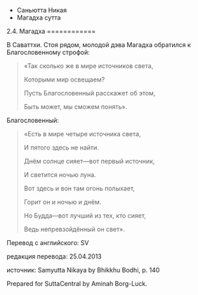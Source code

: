 









* Саньютта Никая
* Магадха сутта


2\.4\. Магадха
\=\=\=\=\=\=\=\=\=\=\=\=



В Саваттхи\. Стоя рядом, молодой дэва Магадха обратился к Благословенному строфой:



> «Так сколько же в мире источников света,  
> 
> Которыми мир освещаем?  
> 
> Пусть Благословенный расскажет об этом,  
> 
> Быть может, мы сможем понять»\.


Благословенный:



> «Есть в мире четыре источника света,  
> 
> И пятого здесь не найти\.  
> 
> Днём солнце сияет—вот первый источник,  
> 
> И светится ночью луна\.  
> 
> Вот здесь и вон там огонь полыхает,  
> 
> Горит он и ночью и днём\.  
> 
> Но Будда—вот лучший из тех, кто сияет,  
> 
> Ведь непревзойдённый он свет»\.



Перевод с английского: SV


редакция перевода: 25\.04\.2013


источник: Samyutta Nikaya by Bhikkhu Bodhi, p\. 140


Prepared for SuttaCentral by Aminah Borg\-Luck\.






